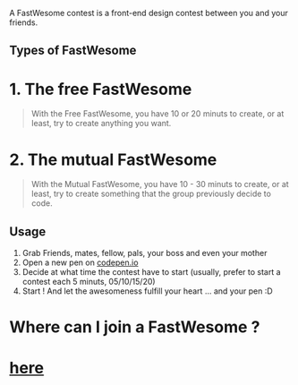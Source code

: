 A FastWesome contest is a front-end design contest between you and your friends.



## Types of FastWesome
# 1. The free FastWesome
  > With the Free FastWesome, you have 10 or 20 minuts to create, or at least, try to create anything you want.
  
# 2. The mutual FastWesome
  > With the Mutual FastWesome, you have 10 - 30 minuts to create, or at least, try to create something that the group previously decide to code.


## Usage
1. Grab Friends, mates, fellow, pals, your boss and even your mother
2. Open a new pen on [codepen.io](http://codepen.io)
3. Decide at what time the contest have to start (usually, prefer to start a contest each 5 minuts, 05/10/15/20)
4. Start ! And let the awesomeness fulfill your heart ... and your pen :D 

# Where can I join a FastWesome ?
# [here](http://tlk.io/fastwesome)

